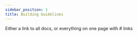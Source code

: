 ```yaml
---
sidebar_position: 1
title: Building Guidelines
---
```

Either a link to all docs, or everything on one page with # links